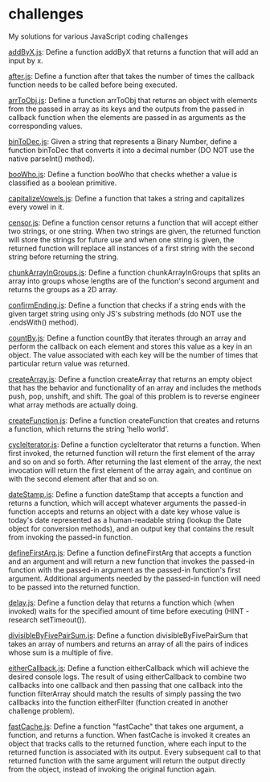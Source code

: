 # challenges

My solutions for various JavaScript coding challenges


[addByX.js](https://github.com/fraisai/challenges/blob/main/addByX.js): Define a function addByX that returns a function that will add an input by x.  
  
[after.js](https://github.com/fraisai/challenges/blob/main/after.js): Define a function after that takes the number of times the callback function needs to be called before being executed. 
  
[arrToObj.js](https://github.com/fraisai/challenges/blob/main/arrToObj.js): Define a function arrToObj that returns an object with elements from the passed in array as its keys and the outputs from the passed in callback function when the elements are passed in as arguments as the corresponding values.  
  
[binToDec.js](https://github.com/fraisai/challenges/blob/main/binToDec.js): Given a string that represents a Binary Number, define a function binToDec that converts it into a decimal number (DO NOT use the native parseInt() method).  
  
[booWho.js](https://github.com/fraisai/challenges/blob/main/booWho.js): Define a function booWho that checks whether a value is classified as a boolean primitive.  
  
[capitalizeVowels.js](https://github.com/fraisai/challenges/blob/main/capitalizeVowels.js): Define a function that takes a string and capitalizes every vowel in it.  
  
[censor.js](https://github.com/fraisai/challenges/blob/main/censor.js): Define a function censor returns a function that will accept either two strings, or one string. When two strings are given, the returned function will store the strings for future use and when one string is given, the returned function will replace all instances of a first string with the second string before returning the string.  
  
[chunkArrayInGroups.js](https://github.com/fraisai/challenges/blob/main/chunkArrayInGroups.js): Define a function chunkArrayInGroups that splits an array into groups whose lengths are of the function's second argument and returns the groups as a 2D array.

[confirmEnding.js](https://github.com/fraisai/challenges/blob/main/confirmEnding.js): Define a function that checks if a string ends with the given target string using only JS's substring methods (do NOT use the .endsWith() method).  
  
[countBy.js](https://github.com/fraisai/challenges/blob/main/countBy.js): Define a function countBy that iterates through an array and perform the callback on each element and stores this value as a key in an object. The value associated with each key will be the number of times that particular return value was returned.  
  
[createArray.js](https://github.com/fraisai/challenges/blob/main/createArray.js): Define a function createArray that returns an empty object that has the behavior and functionality of an array and includes the methods push, pop, unshift, and shift. The goal of this problem is to reverse engineer what array methods are actually doing.  
  
[createFunction.js](https://github.com/fraisai/challenges/blob/main/createFunction.js): Define a function createFunction that creates and returns a function, which returns the string 'hello world'.

[cycleIterator.js](https://github.com/fraisai/challenges/blob/main/cycleIterator.js): Define a function cycleIterator that returns a function. When first invoked, the returned function will return the first element of the array and so on and so forth. After returning the last element of the array, the next invocation will return the first element of the array again, and continue on with the second element after that and so on.  

[dateStamp.js](https://github.com/fraisai/challenges/blob/main/dateStamp.js): Define a function dateStamp that accepts a function and returns a function, which will accept whatever arguments the passed-in function accepts and returns an object with a date key whose value is today's date represented as a human-readable string (lookup the Date object for conversion methods), and an output key that contains the result from invoking the passed-in function.  

[defineFirstArg.js](https://github.com/fraisai/challenges/blob/main/defineFirstArg.js): Define a function defineFirstArg that accepts a function and an argument and will return a new function that invokes the passed-in function with the passed-in argument as the passed-in function's first argument. Additional arguments needed by the passed-in function will need to be passed into the returned function.  

[delay.js](https://github.com/fraisai/challenges/blob/main/delay.js): Define a function delay that returns a function which (when invoked) waits for the specified amount of time before executing (HINT - research setTimeout()).

[divisibleByFivePairSum.js](https://github.com/fraisai/challenges/blob/main/divisibleByFivePairSum.js): Define a function divisibleByFivePairSum that takes an array of numbers and returns an array of all the pairs of indices whose sum is a multiple of five.  

[eitherCallback.js](https://github.com/fraisai/challenges/blob/main/eitherCallback.js): 
Define a function eitherCallback which will achieve the desired console logs. The result of using eitherCallback to combine two callbacks into one callback and then passing that one callback into the function filterArray should match the results of simply passing the two callbacks into the function eitherFilter (function created in another challenge problem).  

[fastCache.js](https://github.com/fraisai/challenges/blob/main/fastCache.js):  Define a function "fastCache" that takes one argument, a function, and returns a function. When fastCache is invoked it creates an object that tracks calls to the returned function, where each input to the returned function is associated with its output. Every subsequent call to that returned function with the same argument will return the output directly from the object, instead of invoking the original function again.



  



